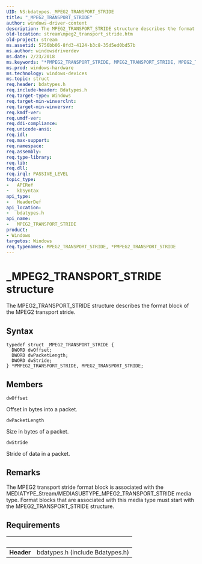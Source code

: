 ```yaml
---
UID: NS:bdatypes._MPEG2_TRANSPORT_STRIDE
title: "_MPEG2_TRANSPORT_STRIDE"
author: windows-driver-content
description: The MPEG2_TRANSPORT_STRIDE structure describes the format block of the MPEG2 transport stride.
old-location: stream\mpeg2_transport_stride.htm
old-project: stream
ms.assetid: 5756bb06-8fd3-4124-b3c8-35d5ed0bd57b
ms.author: windowsdriverdev
ms.date: 2/23/2018
ms.keywords: "*PMPEG2_TRANSPORT_STRIDE, MPEG2_TRANSPORT_STRIDE, MPEG2_TRANSPORT_STRIDE structure [Streaming Media Devices], PMPEG2_TRANSPORT_STRIDE, PMPEG2_TRANSPORT_STRIDE structure pointer [Streaming Media Devices], _MPEG2_TRANSPORT_STRIDE, bdaref_66678748-2c73-4bb6-b4ba-fc1c28fe567b.xml, bdatypes/MPEG2_TRANSPORT_STRIDE, bdatypes/PMPEG2_TRANSPORT_STRIDE, stream.mpeg2_transport_stride"
ms.prod: windows-hardware
ms.technology: windows-devices
ms.topic: struct
req.header: bdatypes.h
req.include-header: Bdatypes.h
req.target-type: Windows
req.target-min-winverclnt: 
req.target-min-winversvr: 
req.kmdf-ver: 
req.umdf-ver: 
req.ddi-compliance: 
req.unicode-ansi: 
req.idl: 
req.max-support: 
req.namespace: 
req.assembly: 
req.type-library: 
req.lib: 
req.dll: 
req.irql: PASSIVE_LEVEL
topic_type:
-	APIRef
-	kbSyntax
api_type:
-	HeaderDef
api_location:
-	bdatypes.h
api_name:
-	MPEG2_TRANSPORT_STRIDE
product:
- Windows
targetos: Windows
req.typenames: MPEG2_TRANSPORT_STRIDE, *PMPEG2_TRANSPORT_STRIDE
---
```


# _MPEG2_TRANSPORT_STRIDE structure
The MPEG2_TRANSPORT_STRIDE structure describes the format block of the MPEG2 transport stride.

## Syntax
```
typedef struct _MPEG2_TRANSPORT_STRIDE {
  DWORD dwOffset;
  DWORD dwPacketLength;
  DWORD dwStride;
} *PMPEG2_TRANSPORT_STRIDE, MPEG2_TRANSPORT_STRIDE;
```

## Members


`dwOffset`

Offset in bytes into a packet.

`dwPacketLength`

Size in bytes of a packet.

`dwStride`

Stride of data in a packet.

## Remarks
The MPEG2 transport stride format block is associated with the MEDIATYPE_Stream/MEDIASUBTYPE_MPEG2_TRANSPORT_STRIDE media type. Format blocks that are associated with this media type must start with the MPEG2_TRANSPORT_STRIDE structure.

## Requirements
| &nbsp; | &nbsp; |
| ---- |:---- |
| **Header** | bdatypes.h (include Bdatypes.h) |
